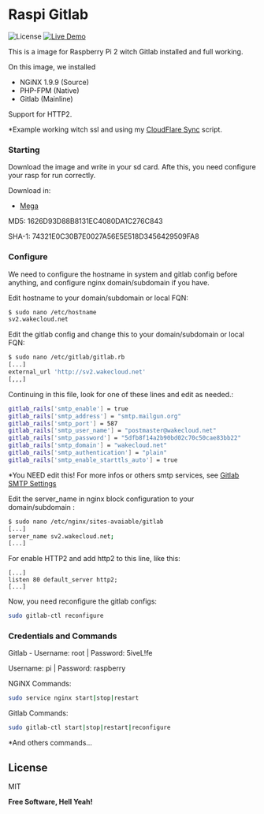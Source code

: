 # Raspi Gitlab
![License](https://img.shields.io/badge/license-MIT-blue.svg?style=flat-square)
[![Live Demo](https://img.shields.io/badge/demo-online-green.svg?style=flat-square)](http://sv2.wakecloud.net)

This is a image for Raspberry Pi 2 witch Gitlab installed and full working.

On this image, we installed

  - NGiNX 1.9.9 (Source)
  - PHP-FPM (Native)
  - Gitlab (Mainline)

Support for HTTP2.
 
 *Example working witch ssl and using my [CloudFlare Sync] script.

### Starting
Download the image and write in your sd card.
Afte this, you need configure your rasp for run correctly.

Download in:
* [Mega]

MD5: 1626D93D88B8131EC4080DA1C276C843

SHA-1: 74321E0C30B7E0027A56E5E518D3456429509FA8

### Configure

We need to configure the hostname in system and gitlab config before anything, and configure nginx domain/subdomain if you have.

Edit hostname to your domain/subdomain or local FQN:
```sh
$ sudo nano /etc/hostname
sv2.wakecloud.net
```

Edit the gitlab config and change this to your domain/subdomain or local FQN:
```sh
$ sudo nano /etc/gitlab/gitlab.rb
[...]
external_url 'http://sv2.wakecloud.net'
[,,,]
```

Continuing in this file, look for one of these lines and edit as needed.:
```sh
gitlab_rails['smtp_enable'] = true
gitlab_rails['smtp_address'] = "smtp.mailgun.org"
gitlab_rails['smtp_port'] = 587
gitlab_rails['smtp_user_name'] = "postmaster@wakecloud.net"
gitlab_rails['smtp_password'] = "5dfb8f14a2b90bd02c70c50cae83bb22"
gitlab_rails['smtp_domain'] = "wakecloud.net"
gitlab_rails['smtp_authentication'] = "plain"
gitlab_rails['smtp_enable_starttls_auto'] = true
```
*You NEED edit this! For more infos or others smtp services, see [Gitlab SMTP Settings]

Edit the server_name in nginx block configuration to your domain/subdomain :
```sh
$ sudo nano /etc/nginx/sites-avaiable/gitlab
[...]
server_name sv2.wakecloud.net;
[...]
```

For enable HTTP2 and add http2 to this line, like this:
```
[...]
listen 80 default_server http2;
[...]
```
Now, you need reconfigure the gitlab configs:
```sh
sudo gitlab-ctl reconfigure
```

### Credentials and Commands

Gitlab - Username: root | Password: 5iveL!fe

Username: pi | Password: raspberry

NGiNX Commands:
```sh
sudo service nginx start|stop|restart
```
Gitlab Commands:
```sh
sudo gitlab-ctl start|stop|restart|reconfigure 
```

*And others commands...

License
----

MIT


**Free Software, Hell Yeah!**


   [CloudFlare Sync]: <https://github.com/lucawen/flaresync>
   [Mega]: <https://mega.nz/#!losH0L5a!nGPgCgs04Oyfpqd88OEPDzTWWrGUDOytyo7JDW-ZC1E>
   [Gitlab SMTP Settings]: <https://gitlab.com/gitlab-org/omnibus-gitlab/blob/master/doc/settings/smtp.md>


